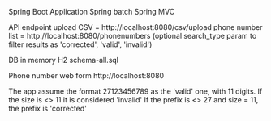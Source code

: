 Spring Boot Application
 Spring batch
 Spring MVC

API endpoint
 upload CSV = http://localhost:8080/csv/upload
 phone number list = http://localhost:8080/phonenumbers (optional search_type param to filter results as 'corrected', 'valid', 'invalid')

DB in memory H2
 schema-all.sql 

Phone number web form
 http://localhost:8080
 
The app assume the format 27123456789 as the 'valid' one, with 11 digits.
If the size is <> 11 it is considered 'invalid'
If the prefix is <> 27 and size = 11, the prefix is 'corrected'